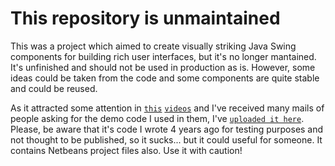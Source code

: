 This repository is unmaintained
===============================

This was a project which aimed to create visually striking Java Swing components for building rich user interfaces, but it's no longer mantained. It's unfinished and should not be used in production as is. However, some ideas could be taken from the code and some components are quite stable and could be reused.

As it attracted some attention in [`this`][vid1] [`videos`][vid2] and I've received many mails of people asking for the demo code I used in them, I've [`uploaded it here`][demoCode]. Please, be aware that it's code I wrote 4 years ago for testing purposes and not thought to be published, so it sucks... but it could useful for someone. It contains Netbeans project files also. Use it with caution!

[vid1]:https://www.youtube.com/watch?v=6wiCcA3eydU
[vid2]:https://www.youtube.com/watch?v=hWwNR-Y-LtA
[demoCode]:https://mega.nz/#!vVxjxY5C!9e-jD5nqKAQLsGrHKUoubyWnjr0mYwB3fdqb51M0YKA